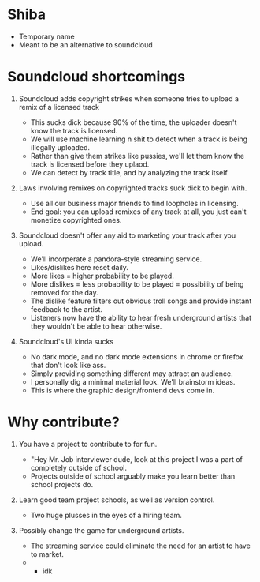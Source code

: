 # Shiba
* Temporary name
* Meant to be an alternative to soundcloud

# Soundcloud shortcomings
1. Soundcloud adds copyright strikes when someone tries to upload a remix of a licensed track
	- This sucks dick because 90% of the time, the uploader doesn't know the track is licensed.
	- We will use machine learning n shit to detect when a track is being illegally uploaded.
	- Rather than give them strikes like pussies, we'll let them know the track is licensed before they uplaod.
	- We can detect by track title, and by analyzing the track itself.

2. Laws involving remixes on copyrighted tracks suck dick to begin with.
	- Use all our business major friends to find loopholes in licensing.
	- End goal: you can upload remixes of any track at all, you just can't monetize copyrighted ones.

3. Soundcloud doesn't offer any aid to marketing your track after you upload.
	- We'll incorperate a pandora-style streaming service.
	- Likes/dislikes here reset daily.
	- More likes = higher probability to be played.
	- More dislikes = less probability to be played = possibility of being removed for the day.
	- The dislike feature filters out obvious troll songs and provide instant feedback to the artist.
	- Listeners now have the ability to hear fresh underground artists that they wouldn't be able to hear otherwise.

4. Soundcloud's UI kinda sucks
	- No dark mode, and no dark mode extensions in chrome or firefox that don't look like ass.
	- Simply providing something different may attract an audience.
	- I personally dig a minimal material look. We'll brainstorm ideas.
	- This is where the graphic design/frontend devs come in.

# Why contribute?
1. You have a project to contribute to for fun.
	- "Hey Mr. Job interviewer dude, look at this project I was a part of completely outside of school.
	- Projects outside of school arguably make you learn better than school projects do.

2. Learn good team project schools, as well as version control.
	- Two huge plusses in the eyes of a hiring team.

3. Possibly change the game for underground artists.
	- The streaming service could eliminate the need for an artist to have to market.
	- - idk
